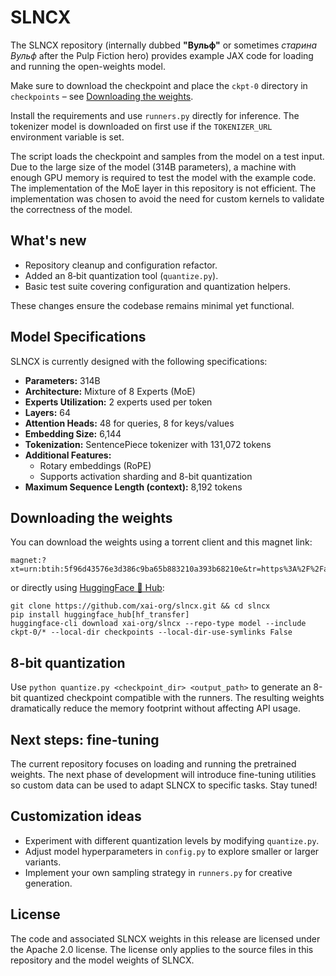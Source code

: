 # SLNCX

The SLNCX repository (internally dubbed **"Вульф"** or sometimes *старина Вульф* after the Pulp Fiction hero) provides example JAX code for loading and running the open-weights model.

Make sure to download the checkpoint and place the `ckpt-0` directory in `checkpoints` &ndash; see [Downloading the weights](#downloading-the-weights).

Install the requirements and use `runners.py` directly for inference. The tokenizer model is downloaded on first use if the `TOKENIZER_URL` environment variable is set.

The script loads the checkpoint and samples from the model on a test input. Due to the large size of the model (314B parameters), a machine with enough GPU memory is required to test the model with the example code. The implementation of the MoE layer in this repository is not efficient. The implementation was chosen to avoid the need for custom kernels to validate the correctness of the model.

## What's new

- Repository cleanup and configuration refactor.
- Added an 8‑bit quantization tool (`quantize.py`).
- Basic test suite covering configuration and quantization helpers.

These changes ensure the codebase remains minimal yet functional.

## Model Specifications

SLNCX is currently designed with the following specifications:

- **Parameters:** 314B
- **Architecture:** Mixture of 8 Experts (MoE)
- **Experts Utilization:** 2 experts used per token
- **Layers:** 64
- **Attention Heads:** 48 for queries, 8 for keys/values
- **Embedding Size:** 6,144
- **Tokenization:** SentencePiece tokenizer with 131,072 tokens
- **Additional Features:**
  - Rotary embeddings (RoPE)
  - Supports activation sharding and 8-bit quantization
- **Maximum Sequence Length (context):** 8,192 tokens

## Downloading the weights

You can download the weights using a torrent client and this magnet link:

```
magnet:?xt=urn:btih:5f96d43576e3d386c9ba65b883210a393b68210e&tr=https%3A%2F%2Facademictorrents.com%2Fannounce.php&tr=udp%3A%2F%2Ftracker.coppersurfer.tk%3A6969&tr=udp%3A%2F%2Ftracker.opentrackr.org%3A1337%2Fannounce
```

or directly using [HuggingFace 🫡 Hub](https://huggingface.co/xai-org/slncx):

```
git clone https://github.com/xai-org/slncx.git && cd slncx
pip install huggingface_hub[hf_transfer]
huggingface-cli download xai-org/slncx --repo-type model --include ckpt-0/* --local-dir checkpoints --local-dir-use-symlinks False
```

## 8-bit quantization

Use `python quantize.py <checkpoint_dir> <output_path>` to generate an 8-bit quantized checkpoint compatible with the runners. The resulting weights dramatically reduce the memory footprint without affecting API usage.

## Next steps: fine-tuning

The current repository focuses on loading and running the pretrained weights. The next phase of development will introduce fine-tuning utilities so custom data can be used to adapt SLNCX to specific tasks. Stay tuned!

## Customization ideas

- Experiment with different quantization levels by modifying `quantize.py`.
- Adjust model hyperparameters in `config.py` to explore smaller or larger variants.
- Implement your own sampling strategy in `runners.py` for creative generation.

## License

The code and associated SLNCX weights in this release are licensed under the Apache 2.0 license. The license only applies to the source files in this repository and the model weights of SLNCX.
